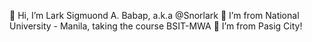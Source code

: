 👋 Hi, I’m Lark Sigmuond A. Babap, a.k.a @Snorlark
👀 I’m from National University - Manila, taking the course BSIT-MWA
🌱 I’m from Pasig City!

<!---
Snorlark/Snorlark is a ✨ special ✨ repository because its `README.md` (this file) appears on your GitHub profile.
You can click the Preview link to take a look at your changes.
--->
